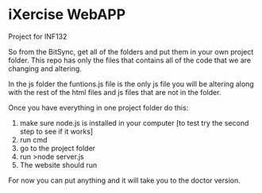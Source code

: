 # iXercise WebAPP
Project for INF132

So from the BitSync, get all of the folders and put them in your own project folder.
This repo has only the files that contains all of the code that we are changing and altering.

In the js folder the funtions.js file is the only js file you will be altering along with the
rest of the html files and js files that are not in the folder. 

Once you have everything in one project folder do this:

1. make sure node.js is installed in your computer [to test try the second step to see if it works]
2. run cmd
3. go to the project folder
4. run >node server.js
5. The website should run

For now you can put anything and it will take you to the doctor version. 
